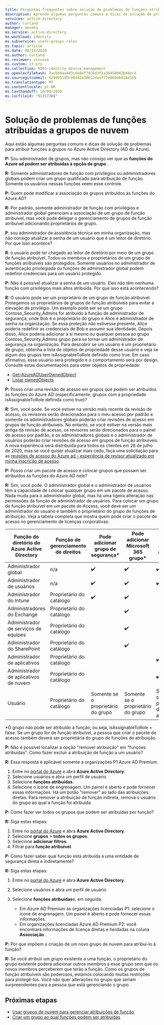 ```yaml
---
title: Perguntas frequentes sobre solução de problemas de funções atribuídas a grupos de nuvem-Azure Active Directory | Microsoft Docs
description: Aprenda algumas perguntas comuns e dicas de solução de problemas para atribuir funções a grupos no Azure Active Directory.
services: active-directory
author: curtand
manager: daveba
ms.service: active-directory
ms.workload: identity
ms.subservice: users-groups-roles
ms.topic: article
ms.date: 08/13/2020
ms.author: curtand
ms.reviewer: vincesm
ms.custom: it-pro
ms.collection: M365-identity-device-management
ms.openlocfilehash: 7acbb9aa443cde8df7016d3f2a38d58002b98dcd
ms.sourcegitcommit: 829d951d5c90442a38012daaf77e86046018e5b9
ms.translationtype: MT
ms.contentlocale: pt-BR
ms.lasthandoff: 10/09/2020
ms.locfileid: "91317388"
---
```

# <a name="troubleshooting-roles-assigned-to-cloud-groups"></a>Solução de problemas de funções atribuídas a grupos de nuvem

Aqui estão algumas perguntas comuns e dicas de solução de problemas para atribuir funções a grupos no Azure Active Directory (AD do Azure).

**P:** Sou administrador de grupos, mas não consigo ver que as **funções do Azure ad podem ser atribuídas à opção de grupo** .

**R:** Somente administradores de função com privilégios ou administradores globais podem criar um grupo qualificado para atribuição de função. Somente os usuários nessas funções veem esse controle.

**P:** Quem pode modificar a associação de grupos atribuídos às funções do Azure AD?

**R:** Por padrão, somente administrador de função com privilégios e administrador global gerenciam a associação de um grupo de função atribuível, mas você pode delegar o gerenciamento de grupos de função atribuível adicionando proprietários de grupo.

**P**: sou administrador de assistência técnica em minha organização, mas não consigo atualizar a senha de um usuário que é um leitor de diretório. Por que isso acontece?

**R**: o usuário pode ter chegado ao leitor de diretório por meio de um grupo de função atribuível. Todos os membros e proprietários de um grupo de funções atribuíveis são protegidos. Somente usuários no administrador de autenticação privilegiada ou funções de administrador global podem redefinir credenciais para um usuário protegido.

**P:** Não é possível atualizar a senha de um usuário. Eles não têm nenhuma função com privilégios mais altos atribuída. Por que isso está acontecendo?

**R:** O usuário pode ser um proprietário de um grupo de função atribuível. Protegemos os proprietários de grupos de função atribuíveis para evitar a elevação de privilégio. Um exemplo pode ser se um grupo Contoso_Security_Admins for atribuído à função de administrador de segurança, onde Bob é o proprietário do grupo e Alice é administrador de senha na organização. Se essa proteção não estivesse presente, Alice poderia redefinir as credenciais de Bob e assumir sua identidade. Depois disso, Alice poderia adicionar a si mesmo ou qualquer pessoa ao grupo Contoso_Security_Admins grupo para se tornar um administrador de segurança na organização. Para descobrir se um usuário é um proprietário de grupo, obtenha a lista de objetos de propriedade desse usuário e veja se algum dos grupos tem isAssignableToRole definido como true. Em caso afirmativo, esse usuário será protegido e o comportamento será por design. Consulte estas documentações para obter objetos de propriedade:

- [Get-AzureADUserOwnedObject](/powershell/module/azuread/get-azureaduserownedobject?view=azureadps-2.0)  
- [Listar ownedObjects](/graph/api/user-list-ownedobjects?tabs=http&view=graph-rest-1.0)

**P:** Posso criar uma revisão de acesso em grupos que podem ser atribuídos às funções do Azure AD (especificamente, grupos com a propriedade isAssignableToRole definida como true)?  

**R:** Sim, você pode. Se você estiver na versão mais recente da revisão de acesso, os revisores serão direcionados para o meu acesso por padrão e somente os administradores globais poderão criar revisões de acesso em grupos de função atribuíveis. No entanto, se você estiver na versão mais antiga da revisão de acesso, os revisores serão direcionados para o painel de acesso por padrão, e os administradores globais e o administrador de usuários poderão criar revisões de acesso em grupos de função atribuíveis. A nova experiência será distribuída para todos os clientes em 28 de julho de 2020, mas se você quiser atualizar mais cedo, faça uma solicitação para as [revisões de acesso do Azure ad – experiência de revisor atualizado em minha inscrição de acesso](https://forms.microsoft.com/Pages/ResponsePage.aspx?id=v4j5cvGGr0GRqy180BHbR5dv-S62099HtxdeKIcgO-NUOFJaRDFDWUpHRk8zQ1BWVU1MMTcyQ1FFUi4u).

**P:** Posso criar um pacote de acesso e colocar grupos que possam ser atribuídos às funções do Azure AD nele?

**R:** Sim, você pode. O administrador global e o administrador de usuários têm a capacidade de colocar qualquer grupo em um pacote de acesso. Nada muda para o administrador global, mas há uma ligeira alteração nas permissões da função de administrador de usuários. Para colocar um grupo de função atribuível em um pacote do Access, você deve ser um administrador do usuário e também o proprietário do grupo de funções de atribuição. Veja a tabela completa que mostra quem pode criar o pacote de acesso no gerenciamento de licenças corporativas:

Função do diretório do Azure Active Directory | Função de gerenciamento de direitos | Pode adicionar grupo de segurança\* | Pode adicionar Microsoft 365 grupo\* | Pode adicionar aplicativo | Pode adicionar site do SharePoint Online
----------------------- | --------------------------- | ----------------------- | ------------------------- | ----------- |  -----------------------------
Administrador global | n/a | ✔️ | ✔️ | ✔️  | ✔️
Administrador de usuários  | n/a  | ✔️  | ✔️  | ✔️
Administrador do Intune | Proprietário do catálogo | ✔️  | ✔️  | &nbsp;  | &nbsp;
Administradores do Exchange  | Proprietário do catálogo  | &nbsp; | ✔️  | &nbsp;  | &nbsp;
Administrador de serviços de equipes | Proprietário do catálogo  | &nbsp; | ✔️  | &nbsp;  | &nbsp;
Administrador do SharePoint | Proprietário do catálogo | &nbsp; | ✔️  | &nbsp;  | ✔️ 
Administrador de aplicativos | Proprietário do catálogo  | &nbsp;  | &nbsp; | ✔️  | &nbsp;
Administrador de aplicativos de nuvem | Proprietário do catálogo  | &nbsp;  | &nbsp; | ✔️  | &nbsp;
Usuário | Proprietário do catálogo | Somente se o proprietário do grupo | Somente se o proprietário do grupo | Somente se o proprietário do aplicativo  | &nbsp;

\*O grupo não pode ser atribuído à função; ou seja, isAssignableToRole = false. Se um grupo for de função atribuível, a pessoa que criar o pacote de acesso também deverá ser proprietária do grupo de funções de atribuição.

**P:** Não é possível localizar a opção "remover atribuição" em "funções atribuídas". Como fazer excluir a atribuição de função a um usuário?

**R:** Essa resposta é aplicável somente a organizações P1 Azure AD Premium.

1. Entre no [portal do Azure](https://portal.azure.com) e abra **Azure Active Directory**.
1. Selecione usuários e abra um perfil de usuário.
1. Selecione **funções atribuídas**.
1. Selecione o ícone de engrenagem. Um painel é aberto e pode fornecer essas informações. Há um botão "remover" ao lado das atribuições diretas. Para remover a atribuição de função indireta, remova o usuário do grupo ao qual a função foi atribuída.

**P:** Como fazer ver todos os grupos que podem ser atribuídas por função?

**R:** Siga estas etapas:

1. Entre no [portal do Azure](https://portal.azure.com) e abra **Azure Active Directory**.
1. Selecione **grupos**  >  **todos os grupos**.
1. Selecione **adicionar filtros**.
1. Filtrar para **função atribuível**.

**P:** Como fazer saber qual função está atribuída a uma entidade de segurança direta e indiretamente?

**R:** Siga estas etapas:

1. Entre no [portal do Azure](https://portal.azure.com) e abra **Azure Active Directory**.
1. Selecione usuários e abra um perfil de usuário.
1. Selecione **funções atribuídas**e, em seguida:

    - Em Azure AD Premium as organizações licenciadas P1: selecione o ícone de engrenagem. Um painel é aberto e pode fornecer essas informações.
    - Em organizações licenciadas Azure AD Premium P2: você encontrará informações de licença diretas e herdadas na coluna **Associação** .

**P:** Por que impõem a criação de um novo grupo de nuvem para atribuí-lo à função?  

**R:** Se você atribuir um grupo existente a uma função, o proprietário do grupo existente poderá adicionar outros membros a esse grupo sem que os novos membros perceberem que terão a função. Como os grupos de função atribuíveis são poderosos, estamos colocando muitas restrições para protegê-los. Você não quer alterações no grupo que seriam surpreendentes para a pessoa que está gerenciando o grupo.

## <a name="next-steps"></a>Próximas etapas

- [Usar grupos de nuvem para gerenciar atribuições de função](roles-groups-concept.md)
- [Criar um grupo ao qual funções podem ser atribuídas](roles-groups-create-eligible.md)